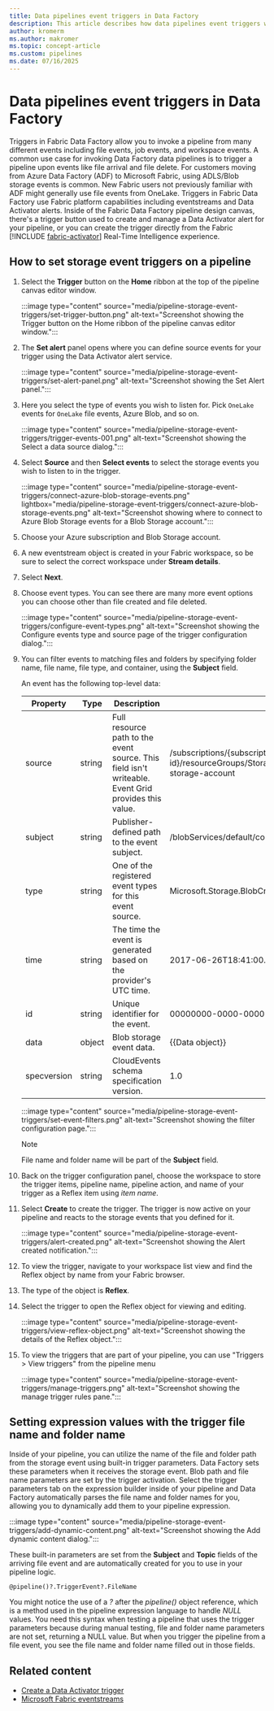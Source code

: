 ```yaml
---
title: Data pipelines event triggers in Data Factory
description: This article describes how data pipelines event triggers work in Data Factory for Microsoft Fabric.
author: kromerm
ms.author: makromer
ms.topic: concept-article
ms.custom: pipelines
ms.date: 07/16/2025
---
```


# Data pipelines event triggers in Data Factory

Triggers in Fabric Data Factory allow you to invoke a pipeline from many different events including file events, job events, and workspace events. A common use case for invoking Data Factory data pipelines is to trigger a pipeline upon events like file arrival and file delete. For customers moving from Azure Data Factory (ADF) to Microsoft Fabric, using ADLS/Blob storage events is common. New Fabric users not previously familiar with ADF might generally use file events from OneLake. Triggers in Fabric Data Factory use Fabric platform capabilities including eventstreams and Data Activator alerts. Inside of the Fabric Data Factory pipeline design canvas, there's a trigger button used to create and manage a Data Activator alert for your pipeline, or you can create the trigger directly from the Fabric [!INCLUDE [fabric-activator](../real-time-intelligence/includes/fabric-activator.md)] Real-Time Intelligence experience.

## How to set storage event triggers on a pipeline

1. Select the **Trigger** button on the **Home** ribbon at the top of the pipeline canvas editor window.

   :::image type="content" source="media/pipeline-storage-event-triggers/set-trigger-button.png" alt-text="Screenshot showing the Trigger button on the Home ribbon of the pipeline canvas editor window.":::

1. The **Set alert** panel opens where you can define source events for your trigger using the Data Activator alert service.

   :::image type="content" source="media/pipeline-storage-event-triggers/set-alert-panel.png" alt-text="Screenshot showing the Set Alert panel.":::

1. Here you select the type of events you wish to listen for. Pick ```OneLake``` events for ```OneLake``` file events, Azure Blob, and so on.

   :::image type="content" source="media/pipeline-storage-event-triggers/trigger-events-001.png" alt-text="Screenshot showing the Select a data source dialog.":::

1. Select **Source** and then **Select events** to select the storage events you wish to listen to in the trigger.

   :::image type="content" source="media/pipeline-storage-event-triggers/connect-azure-blob-storage-events.png" lightbox="media/pipeline-storage-event-triggers/connect-azure-blob-storage-events.png" alt-text="Screenshot showing where to connect to Azure Blob Storage events for a Blob Storage account.":::

1. Choose your Azure subscription and Blob Storage account.
1. A new eventstream object is created in your Fabric workspace, so be sure to select the correct workspace under **Stream details**.
1. Select **Next**.
1. Choose event types. You can see there are many more event options you can choose other than file created and file deleted.

   :::image type="content" source="media/pipeline-storage-event-triggers/configure-event-types.png" alt-text="Screenshot showing the Configure events type and source page of the trigger configuration dialog.":::

1. You can filter events to matching files and folders by specifying folder name, file name, file type, and container, using the **Subject** field.

   An event has the following top-level data:

   | Property | Type   | Description                                                                                                 | Example                                                                                                                             |
   |----------|--------|-------------------------------------------------------------------------------------------------------------|-------------------------------------------------------------------------------------------------------------------------------------|
   | source   | string | Full resource path to the event source. This field isn't writeable. Event Grid provides this value.        | /subscriptions/{subscription-id}/resourceGroups/Storage/providers/Microsoft.Storage/storageAccounts/my-storage-account             |
   | subject  | string | Publisher-defined path to the event subject.                                                               | /blobServices/default/containers/my-file-system/blobs/new-file.txt                                                                 |
   | type     | string | One of the registered event types for this event source.                                                  | Microsoft.Storage.BlobCreated                                                                                                      |
   | time     | string | The time the event is generated based on the provider's UTC time.                                         | 2017-06-26T18:41:00.9584103Z                                                                                                       |
   | id       | string | Unique identifier for the event.                                                                            | 00000000-0000-0000-0000-000000000000                                                                                                |
   | data     | object | Blob storage event data.                                                                                   | {{Data object}}                                                                                                                     |
   | specversion | string | CloudEvents schema specification version.                                                                  | 1.0                                                                                                                                 |

   :::image type="content" source="media/pipeline-storage-event-triggers/set-event-filters.png" alt-text="Screenshot showing the filter configuration page.":::

   > [!NOTE]
   > File name and folder name will be part of the **Subject** field.

1. Back on the trigger configuration panel, choose the workspace to store the trigger items, pipeline name, pipeline action, and name of your trigger as a Reflex item using _item name_.

1. Select **Create** to create the trigger. The trigger is now active on your pipeline and reacts to the storage events that you defined for it.

   :::image type="content" source="media/pipeline-storage-event-triggers/alert-created.png" alt-text="Screenshot showing the Alert created notification.":::

1. To view the trigger, navigate to your workspace list view and find the Reflex object by name from your Fabric browser.
1. The type of the object is **Reflex**.
1. Select the trigger to open the Reflex object for viewing and editing.

   :::image type="content" source="media/pipeline-storage-event-triggers/view-reflex-object.png" alt-text="Screenshot showing the details of the Reflex object.":::

1. To view the triggers that are part of your pipeline, you can use "Triggers > View triggers" from the pipeline menu

   :::image type="content" source="media/pipeline-storage-event-triggers/manage-triggers.png" alt-text="Screenshot showing the manage trigger rules pane.":::

## Setting expression values with the trigger file name and folder name

Inside of your pipeline, you can utilize the name of the file and folder path from the storage event using built-in trigger parameters. Data Factory sets these parameters when it receives the storage event. Blob path and file name parameters are set by the trigger activation. Select the trigger parameters tab on the expression builder inside of your pipeline and Data Factory automatically parses the file name and folder names for you, allowing you to dynamically add them to your pipeline expression.

:::image type="content" source="media/pipeline-storage-event-triggers/add-dynamic-content.png" alt-text="Screenshot showing the Add dynamic content dialog.":::

These built-in parameters are set from the **Subject** and **Topic** fields of the arriving file event and are automatically created for you to use in your pipeline logic. 

```@pipeline()?.TriggerEvent?.FileName```

You might notice the use of a _?_ after the _pipeline()_ object reference, which is a method used in the pipeline expression language to handle _NULL_ values. You need this syntax when testing a pipeline that uses the trigger parameters because during manual testing, file and folder name parameters are not set, returning a NULL value. But when you trigger the pipeline from a file event, you see the file name and folder name filled out in those fields.

## Related content

- [Create a Data Activator trigger](../real-time-intelligence/data-activator/activator-get-started.md#create-an-activator-item)
- [Microsoft Fabric eventstreams](../real-time-analytics/event-streams/overview.md)
